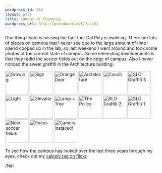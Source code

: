 ```yaml
--- 
wordpress_id: 164
layout: post
title: Campus is Changing
wordpress_url: http://pseudoweb.net/?p=164
---
```

One thing I hate is missing the fact that Cal Poly is evolving. There are lots of places on campus that I never see due to the large amount of time I spend cooped up in the lab, so last weekend I went around and took some photos of the current state of campus. Some interesting developments is that they redid the soccer fields out on the edge of campus. Also I never noticed the sweet graffiti in the Architecture building.

<a title="Growing by Nat W, on Flickr" href="http://www.flickr.com/photos/icco/3814025552/"><img src="http://farm4.static.flickr.com/3579/3814025552_799d0cf3e6_s.jpg" alt="Growing" width="75" height="75" /></a> <a title="Sign by Nat W, on Flickr" href="http://www.flickr.com/photos/icco/3813192227/"><img src="http://farm3.static.flickr.com/2560/3813192227_e55d61495e_s.jpg" alt="Sign" width="75" height="75" /></a> <a title="Orange Door by Nat W, on Flickr" href="http://www.flickr.com/photos/icco/3814024090/"><img src="http://farm3.static.flickr.com/2465/3814024090_dd6b2abd73_s.jpg" alt="Orange Door" width="75" height="75" /></a> <a title="Architecture by Nat W, on Flickr" href="http://www.flickr.com/photos/icco/3814022542/"><img src="http://farm4.static.flickr.com/3550/3814022542_d8b6c824b1_s.jpg" alt="Architecture" width="75" height="75" /></a> <a title="Couch by Nat W, on Flickr" href="http://www.flickr.com/photos/icco/3814020176/"><img src="http://farm3.static.flickr.com/2475/3814020176_bbe326b3ec_s.jpg" alt="Couch" width="75" height="75" /></a> <a title="SLO Graffiti 3 by Nat W, on Flickr" href="http://www.flickr.com/photos/icco/3814018816/"><img src="http://farm4.static.flickr.com/3551/3814018816_bc058c1ede_s.jpg" alt="SLO Graffiti 3" width="75" height="75" /></a> <a title="Light by Nat W, on Flickr" href="http://www.flickr.com/photos/icco/3813205439/"><img src="http://farm3.static.flickr.com/2609/3813205439_4ec81f3818_s.jpg" alt="Light" width="75" height="75" /></a> <a title="Elevator by Nat W, on Flickr" href="http://www.flickr.com/photos/icco/3813204725/"><img src="http://farm3.static.flickr.com/2623/3813204725_c286eb004f_s.jpg" alt="Elevator" width="75" height="75" /></a> <a title="Lamp + Tree by Nat W, on Flickr" href="http://www.flickr.com/photos/icco/3813203013/"><img src="http://farm4.static.flickr.com/3500/3813203013_2a3441da63_s.jpg" alt="Lamp + Tree" width="75" height="75" /></a> <a title="The Police by Nat W, on Flickr" href="http://www.flickr.com/photos/icco/3814011904/"><img src="http://farm3.static.flickr.com/2428/3814011904_3f75d5940e_s.jpg" alt="The Police" width="75" height="75" /></a> <a title="SLO Graffiti 2 by Nat W, on Flickr" href="http://www.flickr.com/photos/icco/3814010830/"><img src="http://farm3.static.flickr.com/2538/3814010830_520505761b_s.jpg" alt="SLO Graffiti 2" width="75" height="75" /></a> <a title="SLO Graffiti 1 by Nat W, on Flickr" href="http://www.flickr.com/photos/icco/3814009024/"><img src="http://farm3.static.flickr.com/2446/3814009024_d56b8a1fd3_s.jpg" alt="SLO Graffiti 1" width="75" height="75" /></a> <a title="New soccer fields by Nat W, on Flickr" href="http://www.flickr.com/photos/icco/3814007486/"><img src="http://farm3.static.flickr.com/2645/3814007486_02ccbdd3f7_s.jpg" alt="New soccer fields" width="75" height="75" /></a> <a title="Focus by Nat W, on Flickr" href="http://www.flickr.com/photos/icco/3814004802/"><img src="http://farm4.static.flickr.com/3434/3814004802_3b97f1cf6d_s.jpg" alt="Focus" width="75" height="75" /></a> <a title="Camera installed! by Nat W, on Flickr" href="http://www.flickr.com/photos/icco/3677271908/"><img src="http://farm3.static.flickr.com/2622/3677271908_e007d86553_s.jpg" alt="Camera installed!" width="75" height="75" /></a>

To see how the campus has looked over the last three years through my eyes, check out my <a href="http://www.flickr.com/photos/icco/tags/calpoly/">calpoly tag on flickr</a>.

/Nat
